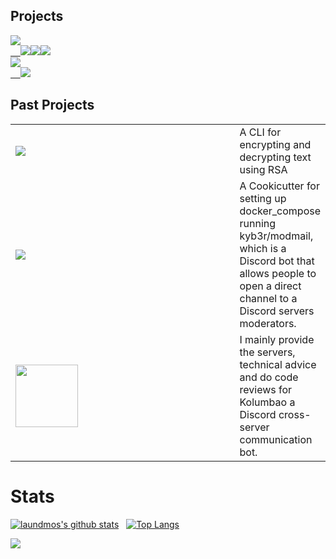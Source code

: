 ## Projects
<a href="https://github.com/laundmo/multiton">
  <img align="center" src="https://github-readme-stats.vercel.app/api/pin/?username=laundmo&repo=multiton&theme=nord" /><br/>
&nbsp;&nbsp;&nbsp;&nbsp;<a href="https://pypi.python.org/pypi/multiton"><img src="https://img.shields.io/pypi/v/multiton.svg"></a><a href="https://travis-ci.com/laundmo/multiton"><img src="https://img.shields.io/travis/laundmo/multiton.svg"></a><a href="https://multiton.readthedocs.io/en/latest/?badge=latest"><img src="https://readthedocs.org/projects/multiton/badge/?version=latest"></a>
</a>

<br/>

<a href="https://github.com/laundmo/prawvents">
  <img align="center" src="https://github-readme-stats.vercel.app/api/pin/?username=laundmo&repo=prawvents&theme=nord" /><br/>
&nbsp;&nbsp;&nbsp;&nbsp;<a href="https://pypi.python.org/pypi/prawvents"><img src="https://img.shields.io/pypi/v/prawvents.svg"></a>
</a><br/>


## Past Projects

<table>
  <tr>
    <td width="470px">
<a href="https://github.com/laundmo/RSA-message-encrypt"><img align="center" src="https://github-readme-stats.vercel.app/api/pin/?username=laundmo&repo=RSA-message-encrypt&theme=nord" /><br/></a></td>
    <td> A CLI for encrypting and decrypting text using RSA </td>
  </tr>
    <tr>
    <td>
     
<a href="https://github.com/laundmo/modmail_docker"><img align="center" src="https://github-readme-stats.vercel.app/api/pin/?username=laundmo&repo=modmail_docker&theme=nord" /><br/></a></td>
    <td>A Cookicutter for setting up docker_compose running kyb3r/modmail, which is a Discord bot that allows people to open a direct channel to a Discord servers moderators.</td>
  </tr>
   </tr>
    <tr>
    <td><a href="https://kolumbao.com/"><img height="100px" src="https://kolumbao.com/img/logo/blackname.svg"></a></td>
    <td>I mainly provide the servers, technical advice and do code reviews for Kolumbao a Discord cross-server communication bot.</td>
  </tr>
</table>

# Stats

[![laundmos's github stats](https://github-readme-stats.vercel.app/api?username=laundmo&show_icons=true&theme=nord&count_private=true)](https://github.com/laundmo/)&nbsp;&nbsp;
[![Top Langs](https://github-readme-stats.vercel.app/api/top-langs/?username=laundmo&langs_count=8&theme=nord&hide=html)](https://github.com/laundmo/)

![](https://komarev.com/ghpvc/?username=laundmo)
